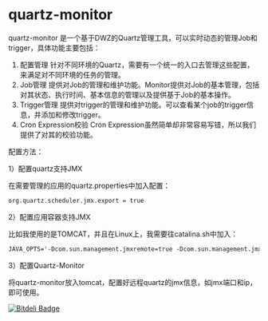 quartz-monitor
==============

quartz-monitor 是一个基于DWZ的Quartz管理工具，可以实时动态的管理Job和trigger，具体功能主要包括：

1. 配置管理
针对不同环境的Quartz，需要有一个统一的入口去管理这些配置，来满足对不同环境的任务的管理。
2. Job管理
提供对Job的管理和维护功能。Monitor提供对Job的基本管理，包括对其状态、执行时间、基本信息的管理以及提供基于Job的基本操作。
3. Trigger管理
提供对trigger的管理和维护功能。可以查看某个job的trigger信息，并添加和修改trigger。
4. Cron Expression校验
Cron Expression虽然简单却非常容易写错，所以我们提供了对其的校验功能。

配置方法：

1）配置quartz支持JMX

在需要管理的应用的quartz.properties中加入配置：
```xml
org.quartz.scheduler.jmx.export = true
```

2）配置应用容器支持JMX

比如我使用的是TOMCAT，并且在Linux上，我需要往catalina.sh中加入：
```xml
JAVA_OPTS='-Dcom.sun.management.jmxremote=true -Dcom.sun.management.jmxremote.port=2911 -Dcom.sun.management.jmxremote.ssl=false -Dcom.sun.management.jmxremote.authenticate=false -Dorg.quartz.scheduler.jmx.export=true'
```
3）配置Quartz-Monitor

将quartz-monitor放入tomcat，配置好远程quartz的jmx信息，如jmx端口和ip，即可使用。


[![Bitdeli Badge](https://d2weczhvl823v0.cloudfront.net/xishuixixia/quartz-monitor/trend.png)](https://bitdeli.com/free "Bitdeli Badge")

